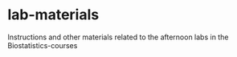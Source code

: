 # lab-materials
Instructions and other materials related to the afternoon labs in the Biostatistics-courses
